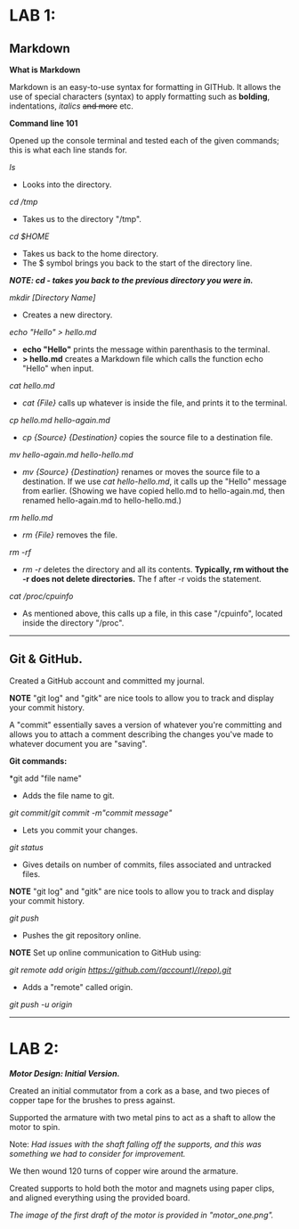 # LAB 1:

## Markdown

**What is Markdown**

   Markdown is an easy-to-use syntax for formatting in GITHub. It allows the use of special characters (syntax) to apply formatting such as **bolding**, indentations, *italics* ~~and more~~ etc.

**Command line 101**

   Opened up the console terminal and tested each of the given commands; this is what each line stands for.

*ls*
* Looks into the directory.

*cd /tmp*
* Takes us to the directory "/tmp".

*cd $HOME*
* Takes us back to the home directory. 
* The $ symbol brings you back to the start of the directory line.

***NOTE: cd - takes you back to the previous directory you were in.***

*mkdir [Directory Name]*
* Creates a new directory.

*echo "Hello" > hello.md*
* **echo "Hello"** prints the message within parenthasis to the terminal.
* **> hello.md** creates a Markdown file which calls the function echo "Hello" when input.

*cat hello.md*
* *cat {File}* calls up whatever is inside the file, and prints it to the terminal. 

*cp hello.md hello-again.md*
* *cp {Source} {Destination}* copies the source file to a destination file.

*mv hello-again.md hello-hello.md*
* *mv {Source} {Destination}* renames or moves the source file to a destination. If we use *cat hello-hello.md*, it calls up the "Hello" message from earlier. (Showing we have copied hello.md to hello-again.md, then renamed hello-again.md to hello-hello.md.)

*rm hello.md*
* *rm {File}* removes the file.

*rm -rf*
* *rm -r* deletes the directory and all its contents. **Typically, rm without the -r does not delete directories.** The f after -r voids the statement.

*cat /proc/cpuinfo*
* As mentioned above, this calls up a file, in this case "/cpuinfo", located inside the directory "/proc".

---------------------------------------------
## Git & GitHub.

Created a GitHub account and committed my journal.

**NOTE** "git log" and "gitk" are nice tools to allow you to track and display your commit history.

A "commit" essentially saves a version of whatever you're committing and allows you to attach a comment describing the changes you've made to whatever document you are "saving". 

**Git commands:**

*git add "file name"
* Adds the file name to git.

*git commit*/*git commit -m"commit message"* 
* Lets you commit your changes.

*git status*
* Gives details on number of commits, files associated and untracked files.

**NOTE** "git log" and "gitk" are nice tools to allow you to track and display your commit history.

*git push*
* Pushes the git repository online.

**NOTE** Set up online communication to GitHub using:

*git remote add origin https://github.com/(account)/(repo).git* 
* Adds a "remote" called origin.

*git push -u origin*

---------------------------------------------
# LAB 2:

***Motor Design: Initial Version.***

Created an initial commutator from a cork as a base, and two pieces of copper tape for the brushes to press against.

Supported the armature with two metal pins to act as a shaft to allow the motor to spin.

Note: *Had issues with the shaft falling off the supports, and this was something we had to consider for improvement.*

We then wound 120 turns of copper wire around the armature.

Created supports to hold both the motor and magnets using paper clips, and aligned everything using the provided board.

*The image of the first draft of the motor is provided in "motor_one.png".*




